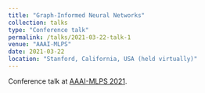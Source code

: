 ```yaml
---
title: "Graph-Informed Neural Networks"
collection: talks
type: "Conference talk"
permalink: /talks/2021-03-22-talk-1
venue: "AAAI-MLPS"
date: 2021-03-22
location: "Stanford, California, USA (held virtually)"
---
```


Conference talk at [AAAI-MLPS 2021](https://sites.google.com/view/aaai-mlps/proceedings).
